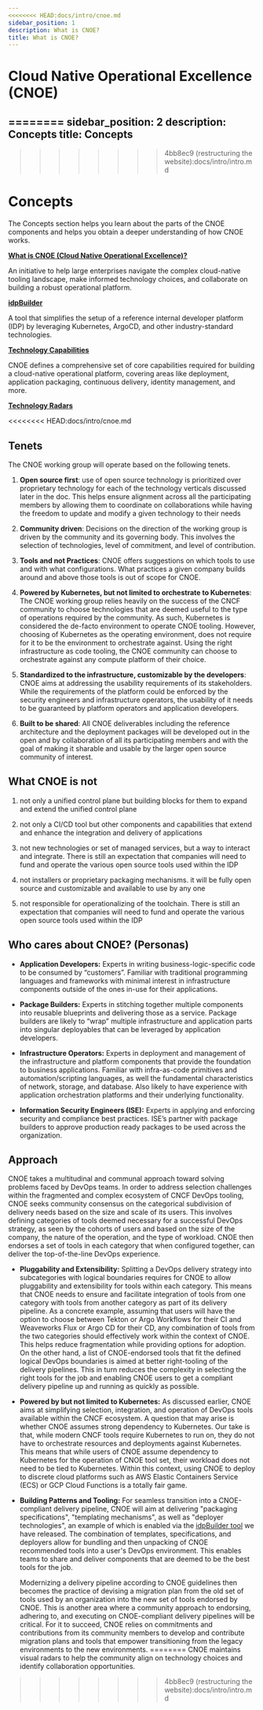 ```yaml
---
<<<<<<<< HEAD:docs/intro/cnoe.md
sidebar_position: 1
description: What is CNOE?
title: What is CNOE?
---
```


# Cloud Native Operational Excellence (CNOE)
========
sidebar_position: 2
description: Concepts
title: Concepts
---
>>>>>>>> 4bb8ec9 (restructuring the website):docs/intro/intro.md

# Concepts

The Concepts section helps you learn about the parts of the CNOE components and helps you obtain a deeper understanding of how CNOE works.

**[What is CNOE (Cloud Native Operational Excellence)?](./intro#what-is-cnoe)**

An initiative to help large enterprises navigate the complex cloud-native tooling landscape, make informed technology choices, and collaborate on building a robust operational platform.


**[idpBuilder](./intro#idpbuilder)** 

A tool that simplifies the setup of a reference internal developer platform (IDP) by leveraging Kubernetes, ArgoCD, and other industry-standard technologies.

**[Technology Capabilities](./intro#capabilities)** 

CNOE defines a comprehensive set of core capabilities required for building a cloud-native operational platform, covering areas like deployment, application packaging, continuous delivery, identity management, and more.

**[Technology Radars](./intro#radar)**

<<<<<<<< HEAD:docs/intro/cnoe.md
## Tenets 

The CNOE working group will operate based on the following tenets.

1. **Open source first**: use of open source technology is prioritized over proprietary technology for each of the technology verticals discussed later in the doc. This helps ensure alignment across all the participating members by allowing them to coordinate on collaborations while having the freedom to update and modify a given technology to their needs

1. **Community driven**: Decisions on the direction of the working group is driven by the community and its governing body. This involves the selection of technologies, level of commitment, and level of contribution.

1. **Tools and not Practices**: CNOE offers suggestions on which tools to use and with what configurations. What practices a given company builds around and above those tools is out of scope for CNOE.

1. **Powered by Kubernetes, but not limited to orchestrate to Kubernetes**: The CNOE working group relies heavily on the success of the CNCF community to choose technologies that are deemed useful to the type of operations required by the community. As such, Kubernetes is considered the de-facto environment to operate CNOE tooling. However, choosing of Kubernetes as the operating environment, does not require for it to be the environment to orchestrate against. Using the right infrastructure as code tooling, the CNOE community can choose to orchestrate against any compute platform of their choice. 

1. **Standardized to the infrastructure, customizable by the developers**: CNOE aims at addressing the usability requirements of its stakeholders. While the requirements of the platform could be enforced by the security engineers and infrastructure operators, the usability of it needs to be guaranteed by platform operators and application developers.

1. **Built to be shared**: All CNOE deliverables including the reference architecture and the deployment packages will be developed out in the open and by collaboration of all its participating members and with the goal of making it sharable and usable by the larger open source community of interest.

## What CNOE is not

1. not only a unified control plane but building blocks for them to expand and extend the unified control plane

1. not only a CI/CD tool but other components and capabilities that extend and enhance the integration and delivery of applications

1. not new technologies or set of managed services, but a way to interact and integrate. There is still an expectation that companies will need to fund and operate the various open source tools used within the IDP

1. not installers or proprietary packaging mechanisms. it will be fully open source and customizable and available to use by any one

1. not responsible for operationalizing of the toolchain. There is still an expectation that companies will need to fund and operate the various open source tools used within the IDP

## Who cares about CNOE? (Personas)

* **Application Developers:** Experts in writing business-logic-specific code to be consumed by “customers”. Familiar with traditional programming languages and frameworks with minimal interest in infrastructure components outside of the ones in-use for their applications.

* **Package Builders:** Experts in stitching together multiple components into reusable blueprints and delivering those as a service. Package builders are likely to “wrap” multiple infrastructure and application parts into singular deployables that can be leveraged by application developers.

* **Infrastructure Operators:** Experts in deployment and management of the infrastructure and platform components that provide the foundation to business applications. Familiar with infra-as-code primitives and automation/scripting languages, as well the fundamental characteristics of network, storage, and database. Also likely to have experience with application orchestration platforms and their underlying functionality.

* **Information Security Engineers (ISE):** Experts in applying and enforcing security and compliance best practices. ISE’s partner with package builders to approve production ready packages to be used across the organization. 


## Approach

CNOE takes a multitudinal and communal approach toward solving problems faced by DevOps teams. In order to address selection challenges within the fragmented and complex ecosystem of CNCF DevOps tooling, CNOE seeks community consensus on the categorical subdivision of delivery needs based on the size and scale of its users. This involves defining categories of tools deemed necessary for a successful DevOps strategy, as seen by the cohorts of users and based on the size of the company, the nature of the operation, and the type of workload. CNOE then endorses a set of tools in each category that when configured together, can deliver the top-of-the-line DevOps experience.

* **Pluggability and Extensibility:** Splitting a DevOps delivery strategy into subcategories with logical boundaries requires for CNOE to allow pluggability and extensibility for tools within each category. This means that CNOE needs to ensure and facilitate integration of tools from one category with tools from another category as part of its delivery pipeline. As a concrete example, assuming that users will have the option to choose between Tekton or Argo Workflows for their CI and Weaveworks Flux or Argo CD for their CD, any combination of tools from the two categories should effectively work within the context of CNOE. This helps reduce fragmentation while providing options for adoption. On the other hand, a list of CNOE-endorsed tools that fit the defined logical DevOps boundaries is aimed at better right-tooling of the delivery pipelines. This in turn reduces the complexity in selecting the right tools for the job and enabling CNOE users to get a compliant delivery pipeline up and running as quickly as possible.

* **Powered by but not limited to Kubernetes:** As discussed earlier, CNOE aims at simplifying selection, integration, and operation of DevOps tools available within the CNCF ecosystem. A question that may arise is whether CNOE assumes strong dependency to Kubernetes. Our take is that, while modern CNCF tools require Kubernetes to run on, they do not have to orchestrate resources and deployments against Kubernetes. This means that while users of CNOE assume dependency to Kubernetes for the operation of CNOE tool set, their workload does not need to be tied to Kubernetes. Within this context, using CNOE to deploy to discrete cloud platforms such as AWS Elastic Containers Service (ECS) or GCP Cloud Functions is a totally fair game.

* **Building Patterns and Tooling:** For seamless transition into a CNOE-compliant delivery pipeline, CNOE will aim at delivering "packaging specifications", "templating mechanisms", as well as "deployer technologies", an example of which is enabled via the [idpBuilder tool](reference-implementation/idpbuilder) we have released. The combination of templates, specifications, and deployers allow for bundling and then unpacking of CNOE recommended tools into a user's DevOps environment. This enables teams to share and deliver components that are deemed to be the best tools for the job.

    Modernizing a delivery pipeline according to CNOE guidelines then becomes the practice of devising a migration plan from the old set of tools used by an organization into the new set of tools endorsed by CNOE. This is another area where a community approach to endorsing, adhering to, and executing on CNOE-compliant delivery pipelines will be critical. For it to succeed, CNOE relies on commitments and contributions from its community members to develop and contribute migration plans and tools that empower transitioning from the legacy environments to the new environments.
========
CNOE maintains visual radars to help the community align on technology choices and identify collaboration opportunities.
>>>>>>>> 4bb8ec9 (restructuring the website):docs/intro/intro.md
